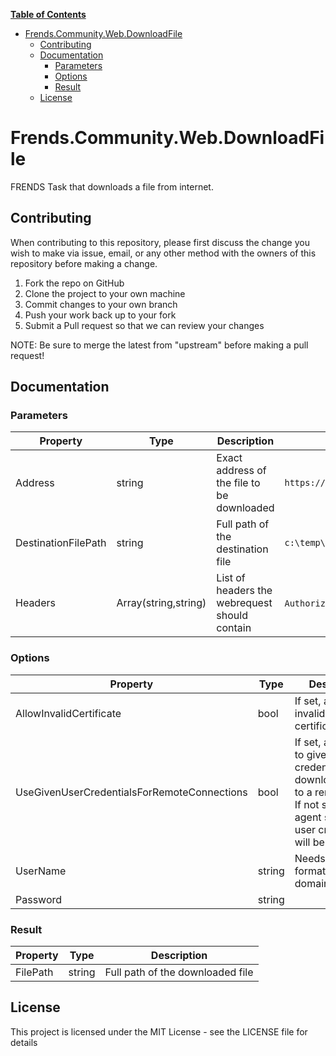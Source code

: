 **[Table of Contents](http://tableofcontent.eu)**
- [Frends.Community.Web.DownloadFile](#frendscommunitywebdownloadfile)
  - [Contributing](#contributing)
  - [Documentation](#documentation)
    - [Parameters](#parameters)
    - [Options](#options)
    - [Result](#result)
  - [License](#license)


# Frends.Community.Web.DownloadFile
FRENDS Task that downloads a file from internet.

## Contributing
When contributing to this repository, please first discuss the change you wish to make via issue, email, or any other method with the owners of this repository before making a change.

1. Fork the repo on GitHub
2. Clone the project to your own machine
3. Commit changes to your own branch
4. Push your work back up to your fork
5. Submit a Pull request so that we can review your changes

NOTE: Be sure to merge the latest from "upstream" before making a pull request!

## Documentation

### Parameters

| Property            |  Type               | Description                                   | Example                     |
|---------------------|---------------------|-----------------------------------------------|-----------------------------|
| Address             | string              | Exact address of the file to be downloaded    | `https://api.github.com/repos/foo/bar/zipball` |
| DestinationFilePath | string              | Full path of the destination file             | `c:\temp\foo.txt`           |
| Headers             | Array(string,string)| List of headers the webrequest should contain | `Authorization` `token xxx` |

### Options

| Property                                    | Type           | Description                                    | Example                   |
|---------------------------------------------|----------------|------------------------------------------------|---------------------------|
| AllowInvalidCertificate                     | bool           | If set, allows invalid SSL certificates
| UseGivenUserCredentialsForRemoteConnections | bool           | If set, allows you to give the user credentials when downloading file to a remote host. If not set, the agent service user credentials will be used.| |
| UserName                                    | string         | Needs to be of format domain\username | `example\Admin` |
| Password                                    | string         | | |

### Result

| Property        | Type     | Description                      |
|-----------------|----------|----------------------------------|
| FilePath        | string   | Full path of the downloaded file|



## License

This project is licensed under the MIT License - see the LICENSE file for details
